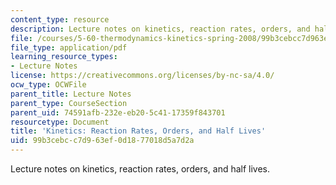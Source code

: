 ```yaml
---
content_type: resource
description: Lecture notes on kinetics, reaction rates, orders, and half lives.
file: /courses/5-60-thermodynamics-kinetics-spring-2008/99b3cebcc7d963ef0d1877018d5a7d2a_lec_29.pdf
file_type: application/pdf
learning_resource_types:
- Lecture Notes
license: https://creativecommons.org/licenses/by-nc-sa/4.0/
ocw_type: OCWFile
parent_title: Lecture Notes
parent_type: CourseSection
parent_uid: 74591afb-232e-eb20-5c41-17359f843701
resourcetype: Document
title: 'Kinetics: Reaction Rates, Orders, and Half Lives'
uid: 99b3cebc-c7d9-63ef-0d18-77018d5a7d2a
---
```

Lecture notes on kinetics, reaction rates, orders, and half lives.